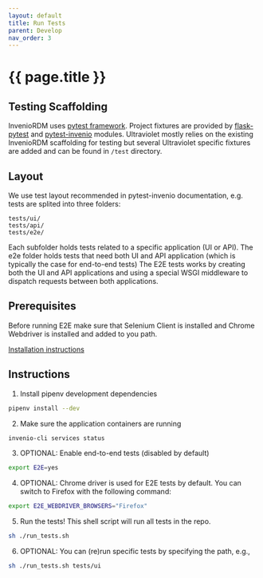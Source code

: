 ```yaml
---
layout: default
title: Run Tests
parent: Develop
nav_order: 3
---
```

# {{ page.title }}

## Testing Scaffolding

InvenioRDM uses [pytest framework](https://docs.pytest.org/en/6.2.x/). Project fixtures are provided by [flask-pytest](https://pytest-flask.readthedocs.io/en/latest/) and [pytest-invenio](https://pytest-invenio.readthedocs.io/en/latest/index.html) modules.
Ultraviolet mostly relies  on the existing InvenioRDM scaffolding for testing but several Ultraviolet specific
fixtures are added and can be found in `/test` directory.

## Layout

We use test layout recommended in pytest-invenio documentation, e.g. tests are splited into three folders:
```
tests/ui/
tests/api/
tests/e2e/
```
Each subfolder holds tests related to a specific application (UI or API).
The e2e folder holds tests that need both UI and API application (which is typically the case for end-to-end tests)
The E2E tests works by creating both the UI and API applications and using a special WSGI middleware
to dispatch requests between both applications.

## Prerequisites

Before running E2E make sure that Selenium Client is installed and Chrome Webdriver is installed and added to you path.

[Installation instructions](https://www.selenium.dev/selenium/docs/api/py/)

## Instructions

1. Install pipenv development dependencies
  ``` sh
  pipenv install --dev
  ```
2. Make sure the application containers are running
  ``` sh
  invenio-cli services status
  ```
3. OPTIONAL: Enable end-to-end tests (disabled by default)
  ``` sh
  export E2E=yes
  ```
4. OPTIONAL: Chrome driver is used for E2E tests by default. You can switch to Firefox with the following command:
  ``` sh
  export E2E_WEBDRIVER_BROWSERS="Firefox"
  ```
5. Run the tests! This shell script will run all tests in the repo.

``` sh
sh ./run_tests.sh
```
6. OPTIONAL: You can (re)run specific tests by specifying the path, e.g.,
``` sh
sh ./run_tests.sh tests/ui
```
